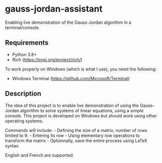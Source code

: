 # gauss-jordan-assistant

Enabling live demonstration of the Gauss-Jordan algorithm in a terminal/console.

## Requirements

- Python 3.8+
- Rich (https://pypi.org/project/rich/)

To work properly on Windows (which is what I use), you need the following:

- Windows Terminal (https://github.com/Microsoft/Terminal)

## Description

The idea of this project is to enable live demonstration of using the Gauss-Jordan algorithm to solve systems of linear equations, using a simple console. This project is developed on Windows but should work using other operating systems.

Commands will include:
    - Defining the size of a matrix; number of rows limited to 9.
    - Entering its row
    - Using elementary row operations to transform the matrix
    - Optionnally, save the entire process using LaTeX syntax.


English and French are supported.

